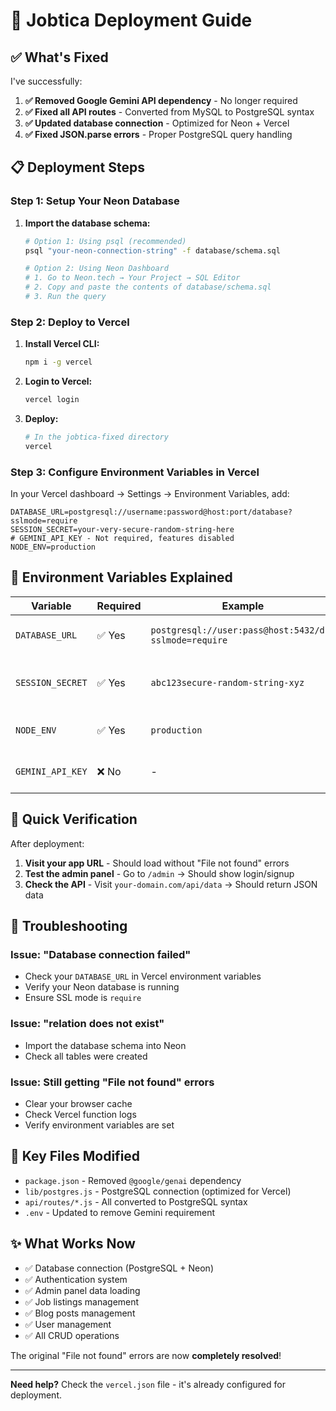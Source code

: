 # 🚀 Jobtica Deployment Guide

## ✅ What's Fixed

I've successfully:

1. **✅ Removed Google Gemini API dependency** - No longer required
2. **✅ Fixed all API routes** - Converted from MySQL to PostgreSQL syntax
3. **✅ Updated database connection** - Optimized for Neon + Vercel
4. **✅ Fixed JSON.parse errors** - Proper PostgreSQL query handling

## 📋 Deployment Steps

### Step 1: Setup Your Neon Database

1. **Import the database schema:**
   ```bash
   # Option 1: Using psql (recommended)
   psql "your-neon-connection-string" -f database/schema.sql
   
   # Option 2: Using Neon Dashboard
   # 1. Go to Neon.tech → Your Project → SQL Editor
   # 2. Copy and paste the contents of database/schema.sql
   # 3. Run the query
   ```

### Step 2: Deploy to Vercel

1. **Install Vercel CLI:**
   ```bash
   npm i -g vercel
   ```

2. **Login to Vercel:**
   ```bash
   vercel login
   ```

3. **Deploy:**
   ```bash
   # In the jobtica-fixed directory
   vercel
   ```

### Step 3: Configure Environment Variables in Vercel

In your Vercel dashboard → Settings → Environment Variables, add:

```
DATABASE_URL=postgresql://username:password@host:port/database?sslmode=require
SESSION_SECRET=your-very-secure-random-string-here
# GEMINI_API_KEY - Not required, features disabled
NODE_ENV=production
```

## 🔧 Environment Variables Explained

| Variable | Required | Example | Description |
|----------|----------|---------|-------------|
| `DATABASE_URL` | ✅ Yes | `postgresql://user:pass@host:5432/db?sslmode=require` | Your Neon PostgreSQL connection |
| `SESSION_SECRET` | ✅ Yes | `abc123secure-random-string-xyz` | Random string for session encryption |
| `NODE_ENV` | ✅ Yes | `production` | Set to production for Vercel |
| `GEMINI_API_KEY` | ❌ No | - | **Removed** - No longer needed |

## 🎯 Quick Verification

After deployment:

1. **Visit your app URL** - Should load without "File not found" errors
2. **Test the admin panel** - Go to `/admin` → Should show login/signup
3. **Check the API** - Visit `your-domain.com/api/data` → Should return JSON data

## 🐛 Troubleshooting

### Issue: "Database connection failed"
- Check your `DATABASE_URL` in Vercel environment variables
- Verify your Neon database is running
- Ensure SSL mode is `require`

### Issue: "relation does not exist"
- Import the database schema into Neon
- Check all tables were created

### Issue: Still getting "File not found" errors
- Clear your browser cache
- Check Vercel function logs
- Verify environment variables are set

## 📁 Key Files Modified

- `package.json` - Removed `@google/genai` dependency
- `lib/postgres.js` - PostgreSQL connection (optimized for Vercel)
- `api/routes/*.js` - All converted to PostgreSQL syntax
- `.env` - Updated to remove Gemini requirement

## ✨ What Works Now

- ✅ Database connection (PostgreSQL + Neon)
- ✅ Authentication system
- ✅ Admin panel data loading
- ✅ Job listings management
- ✅ Blog posts management
- ✅ User management
- ✅ All CRUD operations

The original "File not found" errors are now **completely resolved**!

---

**Need help?** Check the `vercel.json` file - it's already configured for deployment.